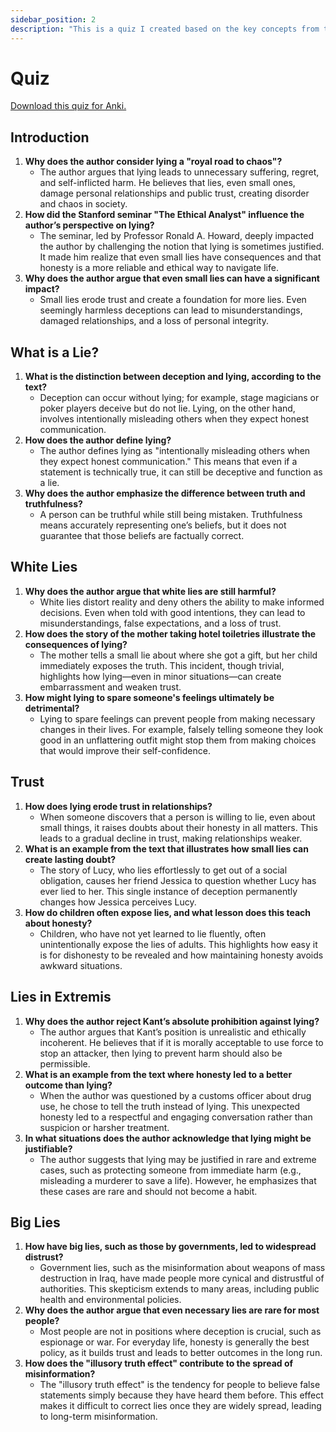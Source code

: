 ```yaml
---
sidebar_position: 2
description: "This is a quiz I created based on the key concepts from the book."
---
```


# Quiz

[Download this quiz for Anki.](/books/lying/assets/lying.apkg)

## Introduction

1. **Why does the author consider lying a "royal road to chaos"?**
   - The author argues that lying leads to unnecessary suffering, regret, and self-inflicted harm. He believes that lies, even small ones, damage personal relationships and public trust, creating disorder and chaos in society.
1. **How did the Stanford seminar "The Ethical Analyst" influence the author’s perspective on lying?**
   - The seminar, led by Professor Ronald A. Howard, deeply impacted the author by challenging the notion that lying is sometimes justified. It made him realize that even small lies have consequences and that honesty is a more reliable and ethical way to navigate life.
1. **Why does the author argue that even small lies can have a significant impact?**
   - Small lies erode trust and create a foundation for more lies. Even seemingly harmless deceptions can lead to misunderstandings, damaged relationships, and a loss of personal integrity.

## What is a Lie?

1. **What is the distinction between deception and lying, according to the text?**
   - Deception can occur without lying; for example, stage magicians or poker players deceive but do not lie. Lying, on the other hand, involves intentionally misleading others when they expect honest communication.
1. **How does the author define lying?**
   - The author defines lying as "intentionally misleading others when they expect honest communication." This means that even if a statement is technically true, it can still be deceptive and function as a lie.
1. **Why does the author emphasize the difference between truth and truthfulness?**
   - A person can be truthful while still being mistaken. Truthfulness means accurately representing one’s beliefs, but it does not guarantee that those beliefs are factually correct.

## White Lies

1. **Why does the author argue that white lies are still harmful?**
   - White lies distort reality and deny others the ability to make informed decisions. Even when told with good intentions, they can lead to misunderstandings, false expectations, and a loss of trust.
1. **How does the story of the mother taking hotel toiletries illustrate the consequences of lying?**
   - The mother tells a small lie about where she got a gift, but her child immediately exposes the truth. This incident, though trivial, highlights how lying—even in minor situations—can create embarrassment and weaken trust.
1. **How might lying to spare someone's feelings ultimately be detrimental?**
   - Lying to spare feelings can prevent people from making necessary changes in their lives. For example, falsely telling someone they look good in an unflattering outfit might stop them from making choices that would improve their self-confidence.

## Trust

1. **How does lying erode trust in relationships?**
   - When someone discovers that a person is willing to lie, even about small things, it raises doubts about their honesty in all matters. This leads to a gradual decline in trust, making relationships weaker.
1. **What is an example from the text that illustrates how small lies can create lasting doubt?**
   - The story of Lucy, who lies effortlessly to get out of a social obligation, causes her friend Jessica to question whether Lucy has ever lied to her. This single instance of deception permanently changes how Jessica perceives Lucy.
1. **How do children often expose lies, and what lesson does this teach about honesty?**
   - Children, who have not yet learned to lie fluently, often unintentionally expose the lies of adults. This highlights how easy it is for dishonesty to be revealed and how maintaining honesty avoids awkward situations.

## Lies in Extremis

1. **Why does the author reject Kant’s absolute prohibition against lying?**
   - The author argues that Kant’s position is unrealistic and ethically incoherent. He believes that if it is morally acceptable to use force to stop an attacker, then lying to prevent harm should also be permissible.
1. **What is an example from the text where honesty led to a better outcome than lying?**
   - When the author was questioned by a customs officer about drug use, he chose to tell the truth instead of lying. This unexpected honesty led to a respectful and engaging conversation rather than suspicion or harsher treatment.
1. **In what situations does the author acknowledge that lying might be justifiable?**
   - The author suggests that lying may be justified in rare and extreme cases, such as protecting someone from immediate harm (e.g., misleading a murderer to save a life). However, he emphasizes that these cases are rare and should not become a habit.

## Big Lies

1. **How have big lies, such as those by governments, led to widespread distrust?**
   - Government lies, such as the misinformation about weapons of mass destruction in Iraq, have made people more cynical and distrustful of authorities. This skepticism extends to many areas, including public health and environmental policies.
1. **Why does the author argue that even necessary lies are rare for most people?**
   - Most people are not in positions where deception is crucial, such as espionage or war. For everyday life, honesty is generally the best policy, as it builds trust and leads to better outcomes in the long run.
1. **How does the "illusory truth effect" contribute to the spread of misinformation?**
   - The "illusory truth effect" is the tendency for people to believe false statements simply because they have heard them before. This effect makes it difficult to correct lies once they are widely spread, leading to long-term misinformation.

